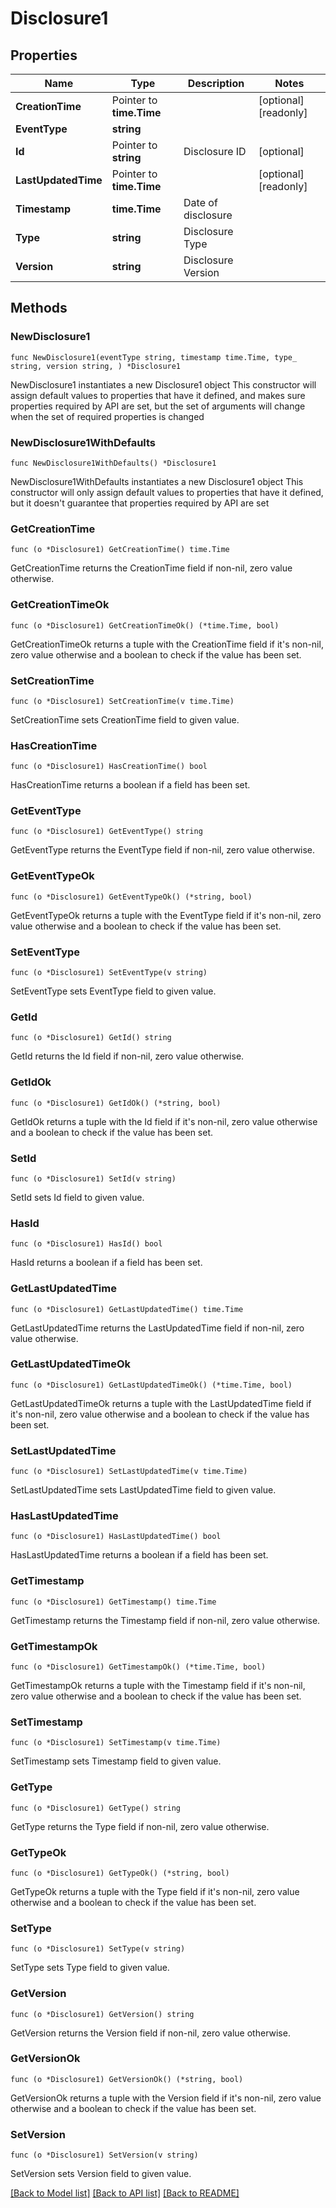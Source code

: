 # Disclosure1

## Properties

Name | Type | Description | Notes
------------ | ------------- | ------------- | -------------
**CreationTime** | Pointer to **time.Time** |  | [optional] [readonly] 
**EventType** | **string** |  | 
**Id** | Pointer to **string** | Disclosure ID | [optional] 
**LastUpdatedTime** | Pointer to **time.Time** |  | [optional] [readonly] 
**Timestamp** | **time.Time** | Date of disclosure | 
**Type** | **string** | Disclosure Type | 
**Version** | **string** | Disclosure Version | 

## Methods

### NewDisclosure1

`func NewDisclosure1(eventType string, timestamp time.Time, type_ string, version string, ) *Disclosure1`

NewDisclosure1 instantiates a new Disclosure1 object
This constructor will assign default values to properties that have it defined,
and makes sure properties required by API are set, but the set of arguments
will change when the set of required properties is changed

### NewDisclosure1WithDefaults

`func NewDisclosure1WithDefaults() *Disclosure1`

NewDisclosure1WithDefaults instantiates a new Disclosure1 object
This constructor will only assign default values to properties that have it defined,
but it doesn't guarantee that properties required by API are set

### GetCreationTime

`func (o *Disclosure1) GetCreationTime() time.Time`

GetCreationTime returns the CreationTime field if non-nil, zero value otherwise.

### GetCreationTimeOk

`func (o *Disclosure1) GetCreationTimeOk() (*time.Time, bool)`

GetCreationTimeOk returns a tuple with the CreationTime field if it's non-nil, zero value otherwise
and a boolean to check if the value has been set.

### SetCreationTime

`func (o *Disclosure1) SetCreationTime(v time.Time)`

SetCreationTime sets CreationTime field to given value.

### HasCreationTime

`func (o *Disclosure1) HasCreationTime() bool`

HasCreationTime returns a boolean if a field has been set.

### GetEventType

`func (o *Disclosure1) GetEventType() string`

GetEventType returns the EventType field if non-nil, zero value otherwise.

### GetEventTypeOk

`func (o *Disclosure1) GetEventTypeOk() (*string, bool)`

GetEventTypeOk returns a tuple with the EventType field if it's non-nil, zero value otherwise
and a boolean to check if the value has been set.

### SetEventType

`func (o *Disclosure1) SetEventType(v string)`

SetEventType sets EventType field to given value.


### GetId

`func (o *Disclosure1) GetId() string`

GetId returns the Id field if non-nil, zero value otherwise.

### GetIdOk

`func (o *Disclosure1) GetIdOk() (*string, bool)`

GetIdOk returns a tuple with the Id field if it's non-nil, zero value otherwise
and a boolean to check if the value has been set.

### SetId

`func (o *Disclosure1) SetId(v string)`

SetId sets Id field to given value.

### HasId

`func (o *Disclosure1) HasId() bool`

HasId returns a boolean if a field has been set.

### GetLastUpdatedTime

`func (o *Disclosure1) GetLastUpdatedTime() time.Time`

GetLastUpdatedTime returns the LastUpdatedTime field if non-nil, zero value otherwise.

### GetLastUpdatedTimeOk

`func (o *Disclosure1) GetLastUpdatedTimeOk() (*time.Time, bool)`

GetLastUpdatedTimeOk returns a tuple with the LastUpdatedTime field if it's non-nil, zero value otherwise
and a boolean to check if the value has been set.

### SetLastUpdatedTime

`func (o *Disclosure1) SetLastUpdatedTime(v time.Time)`

SetLastUpdatedTime sets LastUpdatedTime field to given value.

### HasLastUpdatedTime

`func (o *Disclosure1) HasLastUpdatedTime() bool`

HasLastUpdatedTime returns a boolean if a field has been set.

### GetTimestamp

`func (o *Disclosure1) GetTimestamp() time.Time`

GetTimestamp returns the Timestamp field if non-nil, zero value otherwise.

### GetTimestampOk

`func (o *Disclosure1) GetTimestampOk() (*time.Time, bool)`

GetTimestampOk returns a tuple with the Timestamp field if it's non-nil, zero value otherwise
and a boolean to check if the value has been set.

### SetTimestamp

`func (o *Disclosure1) SetTimestamp(v time.Time)`

SetTimestamp sets Timestamp field to given value.


### GetType

`func (o *Disclosure1) GetType() string`

GetType returns the Type field if non-nil, zero value otherwise.

### GetTypeOk

`func (o *Disclosure1) GetTypeOk() (*string, bool)`

GetTypeOk returns a tuple with the Type field if it's non-nil, zero value otherwise
and a boolean to check if the value has been set.

### SetType

`func (o *Disclosure1) SetType(v string)`

SetType sets Type field to given value.


### GetVersion

`func (o *Disclosure1) GetVersion() string`

GetVersion returns the Version field if non-nil, zero value otherwise.

### GetVersionOk

`func (o *Disclosure1) GetVersionOk() (*string, bool)`

GetVersionOk returns a tuple with the Version field if it's non-nil, zero value otherwise
and a boolean to check if the value has been set.

### SetVersion

`func (o *Disclosure1) SetVersion(v string)`

SetVersion sets Version field to given value.



[[Back to Model list]](../README.md#documentation-for-models) [[Back to API list]](../README.md#documentation-for-api-endpoints) [[Back to README]](../README.md)



